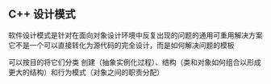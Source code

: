 ## C++ 设计模式

软件设计模式是针对在面向对象设计环境中反复出现的问题的通用可重用解决方案 <br>
它不是一个可以直接转化为源代码的完全设计，而是如何解决问题的模板 <br>

可以按目的将它们分类
创建（抽象实例化过程）、结构（类和对象如何组合以形成更大的结构）和行为模式（对象之间的职责分配）
